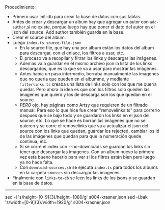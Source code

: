 Procedimiento:

- Primero usar init-db para crear la base de datos con sus tablas.
- Antes de crear y descargar un album hay que agregar un autor con `add-author`,si no existe, porque luego hay que poner el dato del autor en el json del source. Add author también guarda en la base.
- Crear el source del album.
- Luego `index.ts source-file.json`
  - En la source file, que hay una por album están los datos del album para descargar, con el enlace, los filtros a usar, etc.
  - El proceso va a recopilar y filtrar los links y descargar las imágenes.
  - Además va a guardar en el mismo archivo json la lista de los links descargados, que es la que se va a usar para mostrar las imágenes.
  - Antes había un paso intermedio, borraba manualmente las imagenes que no quería que queden en el albumme, y mediante `filterlinks.ts` creaba una lista de links solo con los que me quería quedar. Pero ahora la idea es que con los filtros solo queden las imagenes que quiero y los de descarga son los que quedan en el source.
  - _PERO_ ojo, hay páginas como Artsy que requieren de un filtrado manual. Para eso lo que hice fue crear "removelinks.ts" para correrlo despues que se bajo todo y se guardaron los links en el json del source, etc. Lo que se hace es borran las imágenes que no se quieren y se corre el removelinks que va a actualizar el json del source con los links que quedan, guardar los rejected, cambiar los id de las imágenes que quedan para que la numeración quede continua, etc.
  - Si se corre el index con --no-downloads se guardan los links sin tener que descargar las imagenes. Con un album nuevo la primera vez esta bueno hacerlo para ver si los filtros están bien pero luego ya no hace falta.
  - Con `download-sources.sh` se ejecuta `index.ts` para todos los albums en la carpeta `sources` sin descargar las imagenes.
- Finalmente con `links-to-db` se leen los links de los jsons y se guardan en la base de datos.

---

sed -i 's/height=[0-9]\{3\}/height=1080/g' s004-krasner.json
sed -i.bak 's/width=[0-9]\{3\}/width=1920/g' s004-krasner.json

